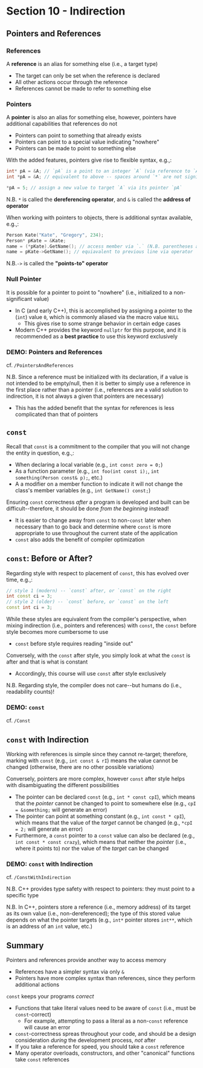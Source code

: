 # Section 10 - Indirection

## Pointers and References

### References

A **reference** is an alias for something else (i.e., a target type)
  * The target can only be set when the reference is declared
  * All other actions occur through the reference
  * References cannot be made to refer to something else

### Pointers

A **pointer** is also an alias for something else, however, pointers have additional capabilities that references do not
  * Pointers can point to something that already exists
  * Pointers can point to a special value indicating "nowhere"
   * Pointers can be made to point to something else

With the added features, pointers give rise to flexible syntax, e.g.,:
```cpp
int* pA = &A; // `pA` is a point to an integer `A` (via reference to `A` with operator `&`) -- N.B. this style is more common among modern C++ developers
int *pA = &A; // equivalent to above -- spaces around `*` are not significant

*pA = 5; // assign a new value to target `A` via its pointer `pA`
```

N.B. `*` is called the **dereferencing operator**, and `&` is called the **address of operator**

When working with pointers to objects, there is additional syntax available, e.g.,:
```cpp
Person Kate("Kate", "Gregory", 234);
Person* pKate = &Kate;
name = (*pKate).GetName(); // access member via `.` (N.B. parentheses are necessary due to operator precedence of `*` vs. `.`)
name = pKate->GetName(); // equiavalent to previous line via operator `->` (which is equivalent to `(*...).`)
```

N.B.`->` is called the **"points-to" operator**

### Null Pointer

It is possible for a pointer to point to "nowhere" (i.e., initialized to a non-significant value)
  * In C (and early C++), this is accomplished by assigning a pointer to the (`int`) value `0`, which is commonly aliased via the macro value `NULL`
    * This gives rise to some strange behavior in certain edge cases
  * Modern C++ provides the keyword `nullptr` for this purpose, and it is recommended as a **best practice** to use this keyword exclusively

### **DEMO: Pointers and References**

cf. `/PointersAndReferences`

N.B. Since a reference must be initialized with its declaration, if a value is not intended to be empty/null, then it is better to simply use a reference in the first place rather than a pointer (i.e., references are a valid solution to indirection, it is not always a given that pointers are necessary)
  * This has the added benefit that the syntax for references is less complicated than that of pointers

## `const`

Recall that `const` is a commitment to the compiler that you will not change the entity in question, e.g.,:
  * When declaring a local variable (e.g., `int const zero = 0;`)
  * As a function parameter (e.g., `int foo(int const i);`, `int something(Person const& p);`, etc.)
  * A a modifier on a member function to indicate it will not change the class's member variables (e.g., `int GetName() const;`)

Ensuring `const` correctness *after* a program is developed and built can be difficult--therefore, it should be done *from the beginning* instead!
  * It is easier to change away from `const` to non-`const` later when necessary than to go back and determine where `const` is more appropriate to use throughout the current state of the application
  * `const` also adds the benefit of compiler optimization

## `const`: Before or After?

Regarding style with respect to placement of `const`, this has evolved over time, e.g.,:
```cpp
// style 1 (modern) -- `const` after, or `const` on the right
int const ci = 3;
// style 2 (older) -- `const` before, or `const` on the left
const int ci = 3;
```

While these styles are equivalent from the compiler's perspective, when mixing indirection (i.e., pointers and references) with `const`, the `const` before style becomes more cumbersome to use
  * `const` before style requires reading "inside out"

Conversely, with the `const` after style, you simply look at what the `const` is after and that is what is constant
  * Accordingly, this course will use `const` after style exclusively

N.B. Regarding style, the compiler does not care--but humans do (i.e., readability counts)!

### **DEMO: `const`**

cf. `/Const`

## `const` with Indirection

Working with references is simple since they cannot re-target; therefore, marking with `const` (e.g., `int const & rI`) means the value cannot be changed (otherwise, there are no other possible variations)

Conversely, pointers are more complex, however `const` after style helps with disambiguating the different possibilities
  * The pointer can be declared `const` (e.g., `int * const cpI`), which means that the *pointer* cannot be changed to point to somewhere else (e.g., `cpI = &something;` will generate an error)
  * The pointer can point at something constant (e.g., `int const * cpI`), which means that the value of the *target* cannot be changed (e.g., `*cpI = 2;` will generate an error)
  * Furthermore, a `const` pointer to a `const` value can also be declared (e.g., `int const * const crazy`), which means that neither the *pointer* (i.e., where it points to) nor the value of the *target* can be changed

### **DEMO: `const` with Indirection**

cf. `/ConstWithIndirection`

N.B. C++ provides type safety with respect to pointers: they must point to a specific type

N.B. In C++, pointers store a reference (i.e., memory address) of its target as its own value (i.e., non-dereferenced); the type of this stored value depends on what the pointer targets (e.g., `int*` pointer stores `int**`, which is an address of an `int` value, etc.)

## Summary

Pointers and references provide another way to access memory
  * References have a simpler syntax via only `&`
  * Pointers have more complex syntax than references, since they perform additional actions

`const` keeps your programs *correct*
  * Functions that take literal values need to be aware of `const` (i.e., must be `const`-correct)
    * For example, attempting to pass a literal as a non-`const` reference will cause an error
  * `const`-correctness spreas throughout your code, and should be a design consideration *during* the development process, *not* after
  * If you take a reference for speed, you should take a `const` reference
  * Many operator overloads, constructors, and other "canonical" functions take `const` references
